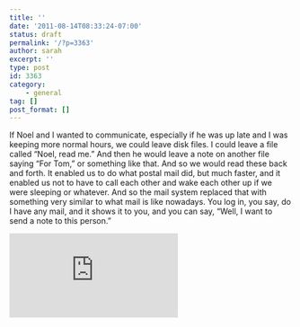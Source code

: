 ```yaml
---
title: ''
date: '2011-08-14T08:33:24-07:00'
status: draft
permalink: '/?p=3363'
author: sarah
excerpt: ''
type: post
id: 3363
category:
    - general
tag: []
post_format: []
---
```

If Noel and I wanted to communicate, especially if he was up late and I was keeping more normal hours, we could leave disk files. I could leave a file called “Noel, read me.” And then he would leave a note on another file saying “For Tom,” or something like that. And so we would read these back and forth. It enabled us to do what postal mail did, but much faster, and it enabled us not to have to call each other and wake each other up if we were sleeping or whatever. And so the mail system replaced that with something very similar to what mail is like nowadays. You log in, you say, do I have any mail, and it shows it to you, and you can say, “Well, I want to send a note to this person.”  
<iframe class="wp-embedded-content" data-secret="jD6Dv5RsOS" frameborder="0" sandbox="allow-scripts" scrolling="no" security="restricted" src="https://www.nytimes.com/svc/oembed/html/?url=https%3A%2F%2Fopinionator.blogs.nytimes.com%2F2011%2F06%2F19%2Fdid-my-brother-invent-e-mail-with-tom-van-vleck-part-one%2F#?secret=jD6Dv5RsOS" title="Did My Brother Invent E-Mail With Tom Van Vleck? (Part One)"></iframe>